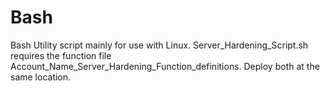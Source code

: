 # Bash
Bash Utility script mainly for use with Linux.
Server_Hardening_Script.sh requires the function file Account_Name_Server_Hardening_Function_definitions.
Deploy both at the same location.
